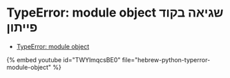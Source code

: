 # TypeError: module object שגיאה בקוד פייתון


* [TypeError: module object](https://code-maven.com/slides/python-programming/exception-module-object-is-not-callable)

{% embed youtube id="TWYlmqcsBE0" file="hebrew-python-typerror-module-object" %}

